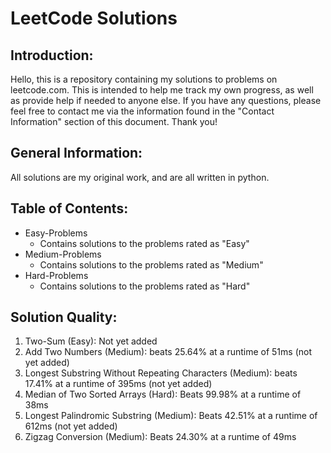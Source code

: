 # LeetCode Solutions

## Introduction:
Hello, this is a repository containing my solutions to problems on leetcode.com. This is intended to help me track my 
own progress, as well as provide help if needed to anyone else. If you have any questions, please feel free to contact me via the information
found in the "Contact Information" section of this document. Thank you!

## General Information:
All solutions are my original work, and are all written in python.

## Table of Contents:

* Easy-Problems
  * Contains solutions to the problems rated as "Easy"
* Medium-Problems
  * Contains solutions to the problems rated as "Medium"
* Hard-Problems
  * Contains solutions to the problems rated as "Hard"

## Solution Quality:

1. Two-Sum (Easy): Not yet added
2. Add Two Numbers (Medium): beats 25.64% at a runtime of 51ms (not yet added)
3. Longest Substring Without Repeating Characters (Medium): beats 17.41% at a runtime of 395ms (not yet added)
4. Median of Two Sorted Arrays (Hard): Beats 99.98% at a runtime of 38ms
5. Longest Palindromic Substring (Medium): Beats 42.51% at a runtime of 612ms (not yet added)
6. Zigzag Conversion (Medium): Beats 24.30% at a runtime of 49ms